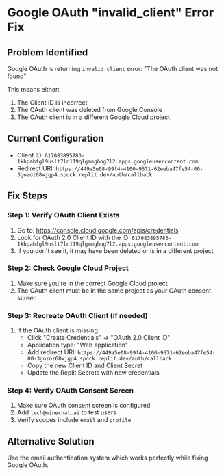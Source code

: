 # Google OAuth "invalid_client" Error Fix

## Problem Identified
Google OAuth is returning `invalid_client` error: "The OAuth client was not found"

This means either:
1. The Client ID is incorrect
2. The OAuth client was deleted from Google Console
3. The OAuth client is in a different Google Cloud project

## Current Configuration
- Client ID: `617083895783-1khpahfgl9uslt7ln119qlgmnghog7l2.apps.googleusercontent.com`
- Redirect URI: `https://449a5e08-99f4-4100-9571-62eeba47fe54-00-3gozoz68wjgp4.spock.replit.dev/auth/callback`

## Fix Steps

### Step 1: Verify OAuth Client Exists
1. Go to: https://console.cloud.google.com/apis/credentials
2. Look for OAuth 2.0 Client ID with the ID: `617083895783-1khpahfgl9uslt7ln119qlgmnghog7l2.apps.googleusercontent.com`
3. If you don't see it, it may have been deleted or is in a different project

### Step 2: Check Google Cloud Project
1. Make sure you're in the correct Google Cloud project
2. The OAuth client must be in the same project as your OAuth consent screen

### Step 3: Recreate OAuth Client (if needed)
1. If the OAuth client is missing:
   - Click "Create Credentials" → "OAuth 2.0 Client ID"
   - Application type: "Web application"
   - Add redirect URI: `https://449a5e08-99f4-4100-9571-62eeba47fe54-00-3gozoz68wjgp4.spock.replit.dev/auth/callback`
   - Copy the new Client ID and Client Secret
   - Update the Replit Secrets with new credentials

### Step 4: Verify OAuth Consent Screen
1. Make sure OAuth consent screen is configured
2. Add `tech@minechat.ai` to test users
3. Verify scopes include `email` and `profile`

## Alternative Solution
Use the email authentication system which works perfectly while fixing Google OAuth.